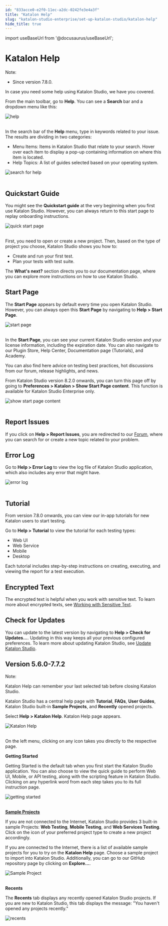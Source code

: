 ```yaml
---
id: "833acce0-e2f0-11ec-a2dc-0242fe3e4a3f"
title: "Katalon Help"
slug: "katalon-studio-enterprise/set-up-katalon-studio/katalon-help"
hide_title: true
---
```

import useBaseUrl from '@docusaurus/useBaseUrl';


# <a id="id" class="anchor_top_offset"/><a id="ariaid-title1" class="anchor_top_offset"/>Katalon Help

<div xmlns="http://www.w3.org/1999/xhtml" className="note note note_note"><span className="note__title">Note:</span> 
  <ul className="ul"><li className="li"><p className="p">Since version 7.8.0.</p></li></ul>
</div>
<p xmlns="http://www.w3.org/1999/xhtml" className="p">In case you need some help using Katalon Studio, we have you   covered.</p> 
<p xmlns="http://www.w3.org/1999/xhtml" className="p">From the main toolbar, go to <strong className="ph b">Help</strong>. You can see   a <strong className="ph b">Search</strong> bar and a dropdown menu like this:</p> 
<p xmlns="http://www.w3.org/1999/xhtml" className="p">   <img className="image" src={useBaseUrl("https://github.com/katalon-studio/docs-images/raw/master/katalon-studio/docs/katalon-help/quickstart-guide.png")} width={500} alt="help" /><br /><br />    </p> 
<p xmlns="http://www.w3.org/1999/xhtml" className="p">In the search bar of the <strong className="ph b">Help</strong> menu, type in   keywords related to your issue. The results are dividing in two   categories:</p> 
<ul xmlns="http://www.w3.org/1999/xhtml" className="ul"><li className="li">Menu Items: Items in Katalon Studio that relate to your search.     Hover over each item to display a pop-up containing information on     where this item is located.</li><li className="li">Help Topics: A list of guides selected based on your operating     system.</li></ul> 
<p xmlns="http://www.w3.org/1999/xhtml" className="p">   <img className="image" src={useBaseUrl("https://github.com/katalon-studio/docs-images/raw/master/katalon-studio/docs/katalon-help/search-help.png")} alt="search for help" /><br /><br /> </p> 

## <a id="id_1" class="anchor_top_offset"/>Quickstart Guide

<p xmlns="http://www.w3.org/1999/xhtml" className="p">You might see the <strong className="ph b">Quickstart guide</strong> at the very   beginning when you first use Katalon Studio. However, you can   always return to this start page to replay onboarding   instructions.</p> 
<p xmlns="http://www.w3.org/1999/xhtml" className="p">   <img className="image" src={useBaseUrl("https://github.com/katalon-studio/docs-images/raw/master/katalon-studio/docs/katalon-help/quick-start-page-full.png")} alt="quick start page" /><br /><br /> </p> 
<p xmlns="http://www.w3.org/1999/xhtml" className="p">First, you need to open or create a new project. Then, based on   the type of project you choose, Katalon Studio shows you how   to:</p> 
<ul xmlns="http://www.w3.org/1999/xhtml" className="ul"><li className="li">Create and run your first test.</li><li className="li">Plan your tests with test suite.</li></ul> 
<p xmlns="http://www.w3.org/1999/xhtml" className="p">The <strong className="ph b">What's next?</strong> section directs you to our   documentation page, where you can explore more instructions on how   to use Katalon Studio.</p> 
    

## <a id="id_2" class="anchor_top_offset"/>Start Page

    
      
<p xmlns="http://www.w3.org/1999/xhtml" className="p">The <strong className="ph b">Start Page</strong> appears by default every time   you open Katalon Studio. However, you can always open this   <strong className="ph b">Start Page</strong> by navigating to <strong className="ph b">Help &gt;     Start Page</strong>.</p> 
      
<p xmlns="http://www.w3.org/1999/xhtml" className="p">   <img className="image" src={useBaseUrl("https://github.com/katalon-studio/docs-images/raw/master/katalon-studio/docs/katalon-help/start-page.png")} alt="start page" /><br /><br /> </p> 
      
<p xmlns="http://www.w3.org/1999/xhtml" className="p">In the <strong className="ph b">Start Page</strong>, you can see your current   Katalon Studio version and your license information, including the   expiration date. You can also navigate to our Plugin Store, Help   Center, Documentation page (Tutorials), and Academy.</p> 
      
<p xmlns="http://www.w3.org/1999/xhtml" className="p">You can also find here advice on testing best practices, hot   discussions from our forum, release highlights, and news.</p> 
      
<p xmlns="http://www.w3.org/1999/xhtml" className="p">From Katalon Studio version 8.2.0 onwards, you can turn this   page off by going to <strong className="ph b">Preferences &gt; Katalon &gt; Show     Start Page content</strong>. This function is available for Katalon   Studio Enterprise only.</p> 
      
<p xmlns="http://www.w3.org/1999/xhtml" className="p">   <img className="image" src={useBaseUrl("https://github.com/katalon-studio/docs-images/raw/master/katalon-studio/docs/katalon-help/show-start-page-content.png")} alt="show start page content" /><br /><br /> </p> 
    
  
    

## <a id="id_3" class="anchor_top_offset"/>Report Issues

    
      
<p xmlns="http://www.w3.org/1999/xhtml" className="p">If you click on <strong className="ph b">Help &gt; Report Issues</strong>, you   are redirected to our <a className="xref j-external-link" href="https://forum.katalon.com/c/katalon-studio" target="_blank">Forum</a>, where   you can search for or create a new topic related to your   problem.</p> 
    
  
    

## <a id="id_4" class="anchor_top_offset"/>Error Log

    
      
<p xmlns="http://www.w3.org/1999/xhtml" className="p">Go to <strong className="ph b">Help &gt; Error Log</strong> to view the log file   of Katalon Studio application, which also includes any error that   might have.</p> 
      
<p xmlns="http://www.w3.org/1999/xhtml" className="p">   <img className="image" src={useBaseUrl("https://github.com/katalon-studio/docs-images/raw/master/katalon-studio/docs/katalon-help/log-error.png")} alt="error log" /><br /><br /> </p> 
    
  
    

## <a id="id_5" class="anchor_top_offset"/>Tutorial

    
      
<p xmlns="http://www.w3.org/1999/xhtml" className="p">From version 7.8.0 onwards, you can view our in-app tutorials   for new Katalon users to start testing.</p> 
      
<p xmlns="http://www.w3.org/1999/xhtml" className="p">Go to <strong className="ph b">Help &gt; Tutorial</strong> to view the tutorial   for each testing types:</p> 
      
<ul xmlns="http://www.w3.org/1999/xhtml" className="ul">   <li className="li">Web UI</li>   <li className="li">Web Service</li>   <li className="li">Mobile</li>   <li className="li">Desktop</li> </ul> 
      
<p xmlns="http://www.w3.org/1999/xhtml" className="p">Each tutorial includes step-by-step instructions on creating,   executing, and viewing the report for a test execution.</p> 
    
  
    

## <a id="id_6" class="anchor_top_offset"/>Encrypted Text

    
      
<p xmlns="http://www.w3.org/1999/xhtml" className="p">The encrypted text is helpful when you work with sensitive text.   To learn more about encrypted texts, see <a className="xref" href="/docs/katalon-studio-enterprise/create-tests-and-projects/manage-projects/working-with-sensitive-text">Working     with Sensitive Text</a>.</p> 
    
  

## <a id="id_7" class="anchor_top_offset"/>Check for Updates

<p xmlns="http://www.w3.org/1999/xhtml" className="p">You can update to the latest version by navigating to <strong className="ph b">Help &gt; Check for Updates...</strong>. Updating in this way keeps all your previous configured preferences. To learn more about updating Katalon Studio, see <a className="xref" href="/docs/katalon-studio-enterprise/set-up-katalon-studio/update-katalon-studio">Update Katalon Studio</a>.</p> 

## <a id="concept-6224" class="anchor_top_offset"/>Version 5.6.0-7.7.2

<div xmlns="http://www.w3.org/1999/xhtml" className="note note note_note"><span className="note__title">Note:</span> 
  <p className="p">Katalon Help can remember your last selected tab before closing Katalon Studio.</p>
</div>
<p xmlns="http://www.w3.org/1999/xhtml" className="p">Katalon Studio has a central help page with <strong className="ph b">Tutorial</strong>, <strong className="ph b">FAQs</strong>, <strong className="ph b">User Guides</strong>, Katalon Studio built-in <strong className="ph b">Sample Projects</strong>, and <strong className="ph b">Recently</strong> opened projects.</p> 
<p xmlns="http://www.w3.org/1999/xhtml" className="p">Select <strong className="ph b">Help &gt; Katalon Help</strong>. Katalon Help page appears.</p> 
<p xmlns="http://www.w3.org/1999/xhtml" className="p"> <img className="image" src={useBaseUrl("https://github.com/katalon-studio/docs-images/raw/master/katalon-studio/docs/katalon-help/image2018-8-2-93A363A43.png")} alt="Katalon Help" /><br /><br /> </p> 
<p xmlns="http://www.w3.org/1999/xhtml" className="p">On the left menu, clicking on any icon takes you directly to the respective page.</p> 
<p xmlns="http://www.w3.org/1999/xhtml" className="p"><strong className="ph b">Getting Started</strong></p> 
<p xmlns="http://www.w3.org/1999/xhtml" className="p">Getting Started is the default tab when you first start the Katalon Studio application. You can also choose to view the quick guide to perform Web UI, Mobile, or API testing, along with the scripting feature in Katalon Studio. Clicking on any hyperlink word from each step takes you to its full instruction page.</p> 
<p xmlns="http://www.w3.org/1999/xhtml" className="p"> <img className="image" src={useBaseUrl("https://github.com/katalon-studio/docs-images/raw/master/katalon-studio/docs/katalon-help/image2018-8-2-93A373A7.png")} width={500} alt="getting started" /><br /><br /> </p> 
<p xmlns="http://www.w3.org/1999/xhtml" className="p"><strong className="ph b"><a className="xref j-external-link" href="http:///display/KD/Sample+Projects" target="_blank">Sample Projects</a></strong> </p> 
<p xmlns="http://www.w3.org/1999/xhtml" className="p">If you are not connected to the Internet, Katalon Studio provides 3 built-in sample Projects: <strong className="ph b">Web Testing</strong>, <strong className="ph b">Mobile Testing</strong>, and <strong className="ph b">Web Services Testing</strong>. Click on the icon of your preferred project type to create a new project accordingly.</p> 
<p xmlns="http://www.w3.org/1999/xhtml" className="p">If you are connected to the Internet, there is a list of available sample projects for you to try on the <strong className="ph b">Katalon Help</strong> page. Choose a sample project to import into Katalon Studio. Additionally, you can go to our GitHub repository page by clicking on <strong className="ph b">Explore...</strong>.</p> 
<p xmlns="http://www.w3.org/1999/xhtml" className="p"> <img className="image" src={useBaseUrl("https://github.com/katalon-studio/docs-images/raw/master/katalon-studio/docs/katalon-help/image2018-7-6-133A393A41.png")} width={500} alt="Sample Project" /><br /><br /> </p> 
<p xmlns="http://www.w3.org/1999/xhtml" className="p"><strong className="ph b">Recents</strong> </p> 
<p xmlns="http://www.w3.org/1999/xhtml" className="p">The <strong className="ph b">Recents</strong> tab displays any recently opened Katalon Studio projects. If you are new to Katalon Studio, this tab displays the message: "You haven't opened any projects recently."</p> 
<p xmlns="http://www.w3.org/1999/xhtml" className="p"> <img className="image" src={useBaseUrl("https://github.com/katalon-studio/docs-images/raw/master/katalon-studio/docs/katalon-help/image2018-8-2-143A493A39.png")} width={500} alt="recents" /><br /><br /> </p> 
